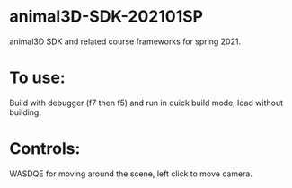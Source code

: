 # animal3D-SDK-202101SP
animal3D SDK and related course frameworks for spring 2021.

# To use:
Build with debugger (f7 then f5) and run in quick build mode, load without building.
# Controls:
WASDQE for moving around the scene, left click to move camera.
